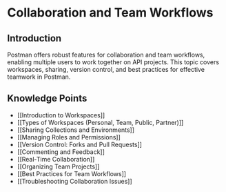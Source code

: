 # Collaboration and Team Workflows

## Introduction
Postman offers robust features for collaboration and team workflows, enabling multiple users to work together on API projects. This topic covers workspaces, sharing, version control, and best practices for effective teamwork in Postman.

## Knowledge Points

- [[Introduction to Workspaces]]
- [[Types of Workspaces (Personal, Team, Public, Partner)]]
- [[Sharing Collections and Environments]]
- [[Managing Roles and Permissions]]
- [[Version Control: Forks and Pull Requests]]
- [[Commenting and Feedback]]
- [[Real-Time Collaboration]]
- [[Organizing Team Projects]]
- [[Best Practices for Team Workflows]]
- [[Troubleshooting Collaboration Issues]] 